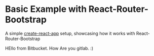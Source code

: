 # Basic Example with React-Router-Bootstrap

A simple [create-react-app](CRA-README.md) setup, showcasing how it works with React-Router-Bootstrap

HEllo from Bitbucket. How Are you gitlab. :)
